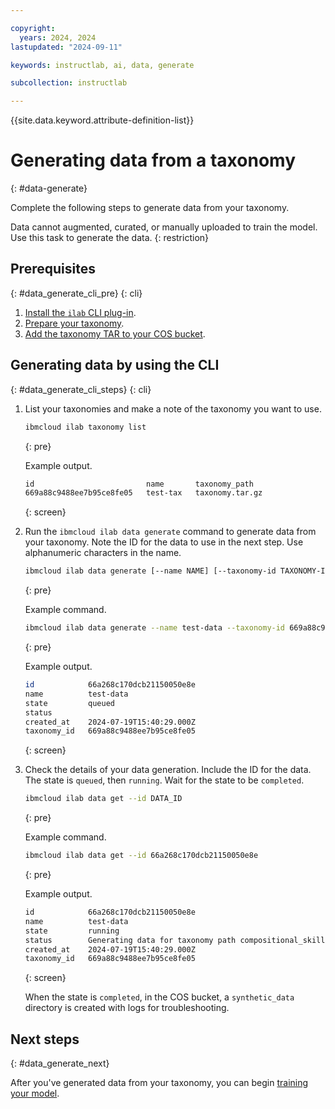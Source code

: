 ```yaml
---

copyright:
  years: 2024, 2024
lastupdated: "2024-09-11"

keywords: instructlab, ai, data, generate

subcollection: instructlab

---
```


{{site.data.keyword.attribute-definition-list}}


# Generating data from a taxonomy
{: #data-generate}


Complete the following steps to generate data from your taxonomy.

Data cannot augmented, curated, or manually uploaded to train the model. Use this task to generate the data.
{: restriction}


## Prerequisites
{: #data_generate_cli_pre}
{: cli}

1. [Install the `ilab` CLI plug-in](/docs/instructlab?topic=instructlab-getting-started#instructlab_cli_install).
1. [Prepare your taxonomy](/docs/instructlab?topic=instructlab-getting-started#instructlab_taxonomy).
1. [Add the taxonomy TAR to your COS bucket](/docs/instructlab?topic=instructlab-getting-started#instructlab_add).



## Generating data by using the CLI
{: #data_generate_cli_steps}
{: cli}

1. List your taxonomies and make a note of the taxonomy you want to use.
    ```sh
    ibmcloud ilab taxonomy list
    ```
    {: pre}

    Example output.
    ```txt
    id                         name       taxonomy_path
    669a88c9488ee7b95ce8fe05   test-tax   taxonomy.tar.gz
    ```
    {: screen}



1. Run the `ibmcloud ilab data generate` command to generate data from your taxonomy. Note the ID for the data to use in the next step. Use alphanumeric characters in the name.
    ```sh
    ibmcloud ilab data generate [--name NAME] [--taxonomy-id TAXONOMY-ID]
    ```
    {: pre}

    Example command.
    ```sh
    ibmcloud ilab data generate --name test-data --taxonomy-id 669a88c9488ee7b95ce8fe05
    ```
    {: pre}

    Example output.
    ```sh
    id            66a268c170dcb21150050e8e
    name          test-data
    state         queued
    status
    created_at    2024-07-19T15:40:29.000Z
    taxonomy_id   669a88c9488ee7b95ce8fe05
    ```
    {: screen}


1. Check the details of your data generation. Include the ID for the data. The state is `queued`, then `running`. Wait for the state to be `completed`.
    ```sh
    ibmcloud ilab data get --id DATA_ID
    ```
    {: pre}

    Example command.
    ```sh
    ibmcloud ilab data get --id 66a268c170dcb21150050e8e
    ```
    {: pre}

    Example output.
    ```txt
    id            66a268c170dcb21150050e8e
    name          test-data
    state         running
    status        Generating data for taxonomy path compositional_skills->STEM->math->area: 12% 12/100 (total qna processed 1/147)
    created_at    2024-07-19T15:40:29.000Z
    taxonomy_id   669a88c9488ee7b95ce8fe05
    ```
    {: screen}

    When the state is `completed`, in the COS bucket, a `synthetic_data` directory is created with logs for troubleshooting.


## Next steps
{: #data_generate_next}

After you've generated data from your taxonomy, you can begin [training your model](/docs/instructlab?topic=instructlab-model-train).
